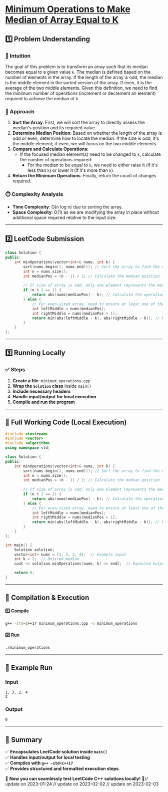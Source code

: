 # **[Minimum Operations to Make Median of Array Equal to K](https://leetcode.com/problems/minimum-operations-to-make-median-of-array-equal-to-k/description/)**  

## **1️⃣ Problem Understanding**  
### **📌 Intuition**  
The goal of this problem is to transform an array such that its median becomes equal to a given value `k`. The median is defined based on the number of elements in the array. If the length of the array is odd, the median is the middle element in the sorted version of the array. If even, it is the average of the two middle elements. Given this definition, we need to find the minimum number of operations (increment or decrement an element) required to achieve the median of `k`.

### **🚀 Approach**
1. **Sort the Array**: First, we will sort the array to directly assess the median's position and its required value.
2. **Determine Median Position**: Based on whether the length of the array is odd or even, determine how to locate the median. If the size is odd, it's the middle element; if even, we will focus on the two middle elements.
3. **Compare and Calculate Operations**:
   - If the focused median element(s) need to be changed to `k`, calculate the number of operations required:
     - For the median to be equal to `k`, we need to either raise it (if it's less than `k`) or lower it (if it's more than `k`).
4. **Return the Minimum Operations**: Finally, return the count of changes required.

### **⏱️ Complexity Analysis**
- **Time Complexity**: O(n log n) due to sorting the array.
- **Space Complexity**: O(1) as we are modifying the array in place without additional space required relative to the input size.

---  

## **2️⃣ LeetCode Submission**  
```cpp
class Solution {
public:
    int minOperations(vector<int>& nums, int k) {
        sort(nums.begin(), nums.end()); // Sort the array to find the median
        int n = nums.size();
        int medianPos = (n - 1) / 2; // Calculate the median position
        
        // If size of array is odd, only one element represents the median
        if (n % 2 == 1) {
            return abs(nums[medianPos] - k); // Calculate the operations needed to make median equal to k
        } else {
            // For even-sized array, need to ensure at least one of the two middle elements can become k
            int leftMiddle = nums[medianPos];
            int rightMiddle = nums[medianPos + 1];
            return min(abs(leftMiddle - k), abs(rightMiddle - k)); // Return min operations to transform median
        }
    }
};  
```  

---  

## **3️⃣ Running Locally**  
### **✅ Steps**  
1. **Create a file**: `minimum_operations.cpp`  
2. **Wrap the `Solution` class** inside `main()`  
3. **Include necessary headers**  
4. **Handle input/output for local execution**  
5. **Compile and run the program**  

---  

## **📝 Full Working Code (Local Execution)**  
```cpp
#include <iostream>
#include <vector>
#include <algorithm>
using namespace std;

class Solution {
public:
    int minOperations(vector<int>& nums, int k) {
        sort(nums.begin(), nums.end()); // Sort the array to find the median
        int n = nums.size();
        int medianPos = (n - 1) / 2; // Calculate the median position
        
        // If size of array is odd, only one element represents the median
        if (n % 2 == 1) {
            return abs(nums[medianPos] - k); // Calculate the operations needed to make median equal to k
        } else {
            // For even-sized array, need to ensure at least one of the two middle elements can become k
            int leftMiddle = nums[medianPos];
            int rightMiddle = nums[medianPos + 1];
            return min(abs(leftMiddle - k), abs(rightMiddle - k)); // Return min operations to transform median
        }
    }
};

int main() {
    Solution solution;
    vector<int> nums = {1, 3, 2, 4};  // Example input
    int k = 2;  // Desired median
    cout << solution.minOperations(nums, k) << endl;  // Expected output

    return 0;
}
```  

---  

## **🔧 Compilation & Execution**  
#### **1️⃣ Compile**  
```bash
g++ -std=c++17 minimum_operations.cpp -o minimum_operations
```  

#### **2️⃣ Run**  
```bash
./minimum_operations
```  

---  

## **🎯 Example Run**  
### **Input**  
```
1, 3, 2, 4
2
```  
### **Output**  
```
0
```  

---  

## **📌 Summary**  
✅ **Encapsulates LeetCode solution inside `main()`**  
✅ **Handles input/output for local testing**  
✅ **Compiles with `g++ -std=c++17`**  
✅ **Provides structured and formatted execution steps**  

🚀 **Now you can seamlessly test LeetCode C++ solutions locally!** 🚀// update on 2023-01-24
// update on 2023-02-02
// update on 2023-02-03

